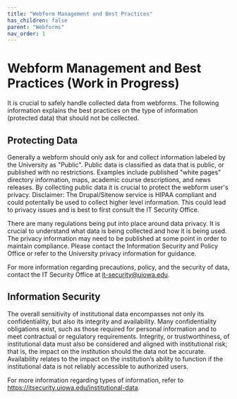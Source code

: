 ```yaml
---
title: "Webform Management and Best Practices"
has_children: false
parent: "Webforms"
nav_order: 1
---
```


# Webform Management and Best Practices (Work in Progress)
It is crucial to safely handle collected data from webforms. The following information explains the best practices on the type of information (protected data) that should not be collected.

## Protecting Data
Generally a webform should only ask for and collect information labeled by the University as "Public". Public data is classified as data that is public, or published with no restrictions. Examples include published "white pages" directory information, maps, academic course descriptions, and news releases. By collecting public data it is crucial to protect the webform user's privacy. Disclaimer: The Drupal/Sitenow service is HIPAA compliant and could potentally be used to collect higher level information. This could lead to privacy issues and is best to first consult the IT Security Office.

There are many regulations being put into place around data privacy. It is crucial to understand what data is being collected and how it is being used. The privacy information may need to be published at some point in order to maintain compliance. Please contact the Information Security and Policy Office or refer to the University privacy information for guidance.

For more information regarding precautions, policy, and the security of data, contact the IT Security Office at it-security@uiowa.edu.

## Information Security
The overall sensitivity of institutional data encompasses not only its confidentiality, but also its integrity and availability.  Many confidentiality obligations exist, such as those required for personal information and to meet contractual or regulatory requirements. Integrity, or trustworthiness, of institutional data must also be considered and aligned with institutional risk; that is, the impact on the institution should the data not be accurate.  Availability relates to the impact on the institution’s ability to function if the institutional data is not reliably accessible to authorized users.

For more information regarding types of information, refer to https://itsecurity.uiowa.edu/institutional-data.
